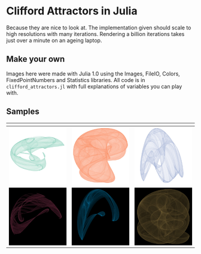 # Clifford Attractors in Julia

Because they are nice to look at. The implementation given should scale to high resolutions with many iterations. Rendering a billion iterations takes just over a minute on an ageing laptop.

## Make your own

Images here were made with Julia 1.0 using the Images, FileIO, Colors, FixedPointNumbers and Statistics libraries. All code is in `clifford_attractors.jl` with full explanations of variables you can play with.

## Samples
<span>|<span>|<span>
----|----|----
![image_1](image_1.jpg) | ![image_2](image_2.jpg) | ![image_3](image_3.jpg)
![image_4](image_4.jpg) | ![image_5](image_5.jpg) | ![image_6](image_6.jpg)
